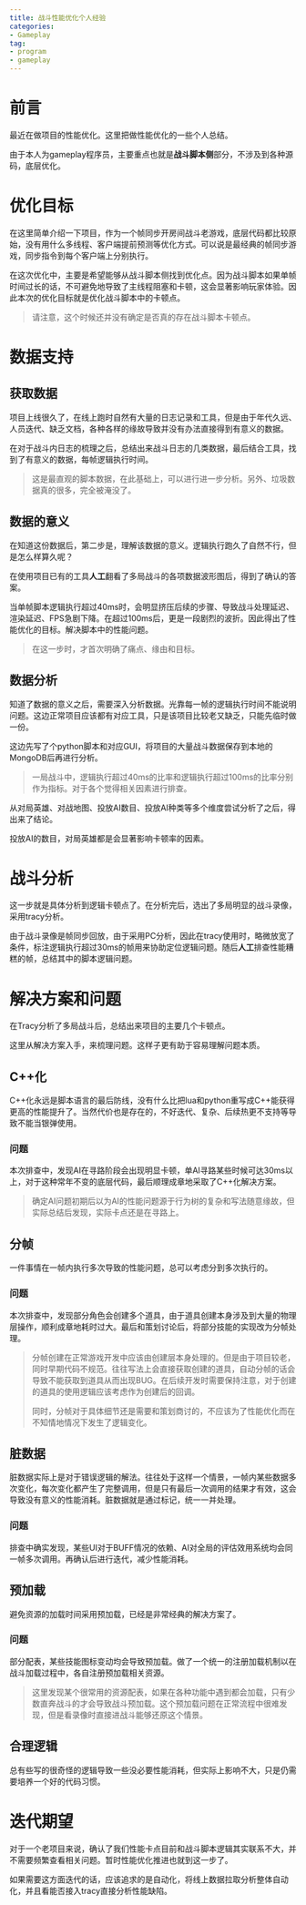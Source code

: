 ```yaml
---
title: 战斗性能优化个人经验
categories: 
- Gameplay
tag:
- program
- gameplay
---
```


# 前言

最近在做项目的性能优化。这里把做性能优化的一些个人总结。

由于本人为gameplay程序员，主要重点也就是**战斗脚本侧**部分，不涉及到各种源码，底层优化。

<!-- more -->
# 优化目标

在这里简单介绍一下项目，作为一个帧同步开房间战斗老游戏，底层代码都比较原始，没有用什么多线程、客户端提前预测等优化方式。可以说是最经典的帧同步游戏，同步指令到每个客户端上分别执行。

在这次优化中，主要是希望能够从战斗脚本侧找到优化点。因为战斗脚本如果单帧时间过长的话，不可避免地导致了主线程阻塞和卡顿，这会显著影响玩家体验。因此本次的优化目标就是优化战斗脚本中的卡顿点。

> 请注意，这个时候还并没有确定是否真的存在战斗脚本卡顿点。

# 数据支持

## 获取数据

项目上线很久了，在线上跑时自然有大量的日志记录和工具，但是由于年代久远、人员迭代、缺乏文档，各种各样的缘故导致并没有办法直接得到有意义的数据。

在对于战斗内日志的梳理之后，总结出来战斗日志的几类数据，最后结合工具，找到了有意义的数据，每帧逻辑执行时间。

> 这是最直观的脚本数据，在此基础上，可以进行进一步分析。另外、垃圾数据真的很多，完全被淹没了。

## 数据的意义

在知道这份数据后，第二步是，理解该数据的意义。逻辑执行跑久了自然不行，但是怎么样算久呢？

在使用项目已有的工具**人工**翻看了多局战斗的各项数据波形图后，得到了确认的答案。

当单帧脚本逻辑执行超过40ms时，会明显挤压后续的步骤、导致战斗处理延迟、渲染延迟、FPS急剧下降。在超过100ms后，更是一段剧烈的波折。因此得出了性能优化的目标。解决脚本中的性能问题。

> 在这一步时，才首次明确了痛点、缘由和目标。

## 数据分析

知道了数据的意义之后，需要深入分析数据。光靠每一帧的逻辑执行时间不能说明问题。这边正常项目应该都有对应工具，只是该项目比较老又缺乏，只能先临时做一份。

这边先写了个python脚本和对应GUI，将项目的大量战斗数据保存到本地的MongoDB后再进行分析。

> 一局战斗中，逻辑执行超过40ms的比率和逻辑执行超过100ms的比率分别作为指标。对于各个觉得相关因素进行排查。

从对局英雄、对战地图、投放AI数目、投放AI种类等多个维度尝试分析了之后，得出来了结论。

投放AI的数目，对局英雄都是会显著影响卡顿率的因素。

# 战斗分析

这一步就是具体分析到逻辑卡顿点了。在分析完后，选出了多局明显的战斗录像，采用tracy分析。

由于战斗录像是帧同步回放，由于采用PC分析，因此在tracy使用时，略微放宽了条件，标注逻辑执行超过30ms的帧用来协助定位逻辑问题。随后**人工**排查性能糟糕的帧，总结其中的脚本逻辑问题。

# 解决方案和问题

在Tracy分析了多局战斗后，总结出来项目的主要几个卡顿点。

这里从解决方案入手，来梳理问题。这样子更有助于容易理解问题本质。

## C++化

C++化永远是脚本语言的最后防线，没有什么比把lua和python重写成C++能获得更高的性能提升了。当然代价也是存在的，不好迭代、复杂、后续热更不支持等导致不能当银弹使用。

### 问题

本次排查中，发现AI在寻路阶段会出现明显卡顿，单AI寻路某些时候可达30ms以上，对于这种常年不变的底层代码，最后顺理成章地采取了C++化解决方案。

> 确定AI问题初期后以为AI的性能问题源于行为树的复杂和写法随意缘故，但实际总结后发现，实际卡点还是在寻路上。

## 分帧

一件事情在一帧内执行多次导致的性能问题，总可以考虑分到多次执行的。

### 问题

本次排查中，发现部分角色会创建多个道具，由于道具创建本身涉及到大量的物理层操作，顺利成章地耗时过大。最后和策划讨论后，将部分技能的实现改为分帧处理。

> 分帧创建在正常游戏开发中应该由创建层本身处理的。但是由于项目较老，同时早期代码不规范。往往写法上会直接获取创建的道具，自动分帧的话会导致不能获取到道具从而出现BUG。在后续开发时需要保持注意，对于创建的道具的使用逻辑应该考虑作为创建后的回调。
>
> 同时，分帧对于具体细节还是需要和策划商讨的，不应该为了性能优化而在不知情地情况下发生了逻辑变化。

## 脏数据

脏数据实际上是对于错误逻辑的解法。往往处于这样一个情景，一帧内某些数据多次变化，每次变化都产生了完整调用，但是只有最后一次调用的结果才有效，这会导致没有意义的性能消耗。脏数据就是通过标记，统一一并处理。

### 问题

排查中确实发现，某些UI对于BUFF情况的依赖、AI对全局的评估效用系统均会同一帧多次调用。再确认后进行迭代，减少性能消耗。

## 预加载

避免资源的加载时间采用预加载，已经是非常经典的解决方案了。

### 问题

部分配表，某些技能图标变动均会导致预加载。做了一个统一的注册加载机制以在战斗加载过程中，各自注册预加载相关资源。

> 这里发现某个很常用的资源配表，如果在各种功能中遇到都会加载，只有少数直奔战斗的才会导致战斗预加载。这个预加载问题在正常流程中很难发现，但是看录像时直接进战斗能够还原这个情景。

## 合理逻辑

总有些写的很奇怪的逻辑导致一些没必要性能消耗，但实际上影响不大，只是仍需要培养一个好的代码习惯。

# 迭代期望

对于一个老项目来说，确认了我们性能卡点目前和战斗脚本逻辑其实联系不大，并不需要频繁查看相关问题。暂时性能优化推进也就到这一步了。

如果需要这方面迭代的话，应该追求的是自动化，将线上数据拉取分析整体自动化，并且看能否接入tracy直接分析性能缺陷。